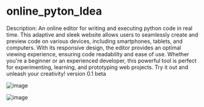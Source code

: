 # online_pyton_Idea
Description: An online editor for writing and executing python code in real time. This adaptive and sleek website allows users to seamlessly create and preview code on various devices, including smartphones, tablets, and computers. With its responsive design, the editor provides an optimal viewing experience, ensuring code readability and ease of use. Whether you're a beginner or an experienced developer, this powerful tool is perfect for experimenting, learning, and prototyping web projects. Try it out and unleash your creativity!
version 0.1 beta

![image](https://github.com/sabur-hub/online_pyton_Idea/assets/76915977/56b0e378-8d4a-4deb-935e-5478eb7397b2)

![image](https://github.com/sabur-hub/online_pyton_Idea/assets/76915977/d1c3d431-b26a-4944-a4eb-f59ff45faada)
